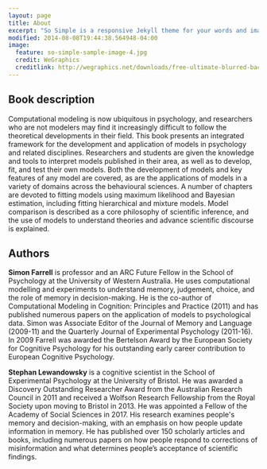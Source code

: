 ```yaml
---
layout: page
title: About
excerpt: "So Simple is a responsive Jekyll theme for your words and images."
modified: 2014-08-08T19:44:38.564948-04:00
image:
  feature: so-simple-sample-image-4.jpg
  credit: WeGraphics
  creditlink: http://wegraphics.net/downloads/free-ultimate-blurred-background-pack/
---
```


## Book description
Computational modeling is now ubiquitous in psychology, and researchers who are not modelers may find it increasingly difficult to follow the theoretical developments in their field. This book presents an integrated framework for the development and application of models in psychology and related disciplines. Researchers and students are given the knowledge and tools to interpret models published in their area, as well as to develop, fit, and test their own models. Both the development of models and key features of any model are covered, as are the applications of models in a variety of domains across the behavioural sciences. A number of chapters are devoted to fitting models using maximum likelihood and Bayesian estimation, including fitting hierarchical and mixture models. Model comparison is described as a core philosophy of scientific inference, and the use of models to understand theories and advance scientific discourse is explained.

## Authors

**Simon Farrell** is professor and an ARC Future Fellow in the School of Psychology at the University of Western Australia. He uses computational modelling and experiments to understand memory, judgement, choice, and the role of memory in decision-making. He is the co-author of Computational Modeling in Cognition: Principles and Practice (2011) and has published numerous papers on the application of models to psychological data. Simon was Associate Editor of the Journal of Memory and Language (2009-11) and the Quarterly Journal of Experimental Psychology (2011-16). In 2009 Farrell was awarded the Bertelson Award by the European Society for Cognitive Psychology for his outstanding early career contribution to European Cognitive Psychology.

**Stephan Lewandowsky** is a cognitive scientist in the School of Experimental Psychology at the University of Bristol. He was awarded a Discovery Outstanding Researcher Award from the Australian Research Council in 2011 and received a Wolfson Research Fellowship from the Royal Society upon moving to Bristol in 2013. He was appointed a Fellow of the Academy of Social Sciences in 2017. His research examines people's memory and decision-making, with an emphasis on how people update information in memory. He has published over 150 scholarly articles and books, including numerous papers on how people respond to corrections of misinformation and what determines people’s acceptance of scientific findings.
